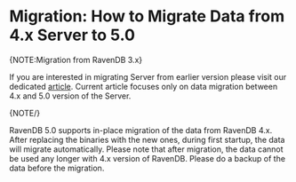 # Migration: How to Migrate Data from 4.x Server to 5.0

{NOTE:Migration from RavenDB 3.x}

If you are interested in migrating Server from earlier version please visit our dedicated [article](https://ravendb.net/docs/article-page/4.2/csharp/migration/server/data-migration). Current article focuses only on data migration between 4.x and 5.0 version of the Server.

{NOTE/}

RavenDB 5.0 supports in-place migration of the data from RavenDB 4.x. After replacing the binaries with the new ones, during first startup, the data will migrate automatically. Please note that after migration, the data cannot be used any longer with 4.x version of RavenDB. Please do a backup of the data before the migration.
